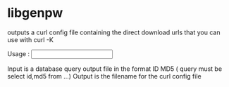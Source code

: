 # libgenpw
outputs a curl config file containing the direct download urls that you can use with curl -K 


Usage : <input> <output>
  

Input is a database query output file in the format ID MD5 ( query must be select id,md5 from ...)
Output is the filename for the curl config file
